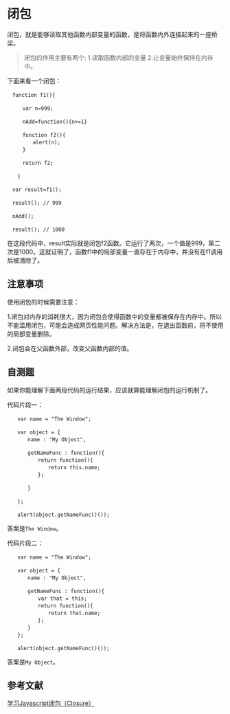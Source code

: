 # 闭包

闭包，就是能够读取其他函数内部变量的函数，是将函数内外连接起来的一座桥梁。

> 闭包的作用主要有两个:
> 1.读取函数内部的变量
> 2.让变量始终保持在内存中。

下面来看一个闭包：

```
　function f1(){

　　　var n=999;

　　　nAdd=function(){n+=1}

　　　function f2(){
　　　　　alert(n);
　　　}

　　　return f2;

　　}

　var result=f1();

　result(); // 999

　nAdd();

　result(); // 1000
```

在这段代码中，result实际就是闭包f2函数。它运行了两次，一个值是999，第二次是1000。这就证明了，函数f1中的局部变量一直存在于内存中，并没有在f1调用后被清除了。

## 注意事项

使用闭包的时候需要注意：

1.闭包对内存的消耗很大，因为闭包会使得函数中的变量都被保存在内存中。所以不能滥用闭包，可能会造成网页性能问题。解决方法是，在退出函数前，将不使用的局部变量删除。

2.闭包会在父函数外部，改变父函数内部的值。

## 自测题

如果你能理解下面两段代码的运行结果，应该就算能理解闭包的运行机制了。

代码片段一：

```
　　var name = "The Window";

　　var object = {
　　　　name : "My Object",

　　　　getNameFunc : function(){
　　　　　　return function(){
　　　　　　　　return this.name;
　　　　　　};

　　　　}

　　};

　　alert(object.getNameFunc()()); 
```

答案是`The Window`。

代码片段二：

```
　　var name = "The Window";

　　var object = {
　　　　name : "My Object",

　　　　getNameFunc : function(){
　　　　　　var that = this;
　　　　　　return function(){
　　　　　　　　return that.name;
　　　　　　};
　　　　}
　　};

　　alert(object.getNameFunc()());
```

答案是`My Object`。

## 参考文献

[学习Javascript闭包（Closure）](http://www.ruanyifeng.com/blog/2009/08/learning_javascript_closures.html)
